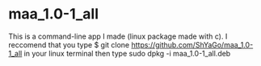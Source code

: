 # maa_1.0-1_all
This is a command-line app I made (linux package made with c). I reccomend that you type $ git clone https://github.com/ShYaGo/maa_1.0-1_all in your linux terminal then type sudo dpkg -i maa_1.0-1_all.deb
